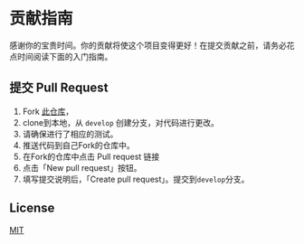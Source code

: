 # 贡献指南
感谢你的宝贵时间。你的贡献将使这个项目变得更好！在提交贡献之前，请务必花点时间阅读下面的入门指南。

## 提交 Pull Request
1. Fork [此仓库](https://github.com/Boris-code/feapder.git)，
2. clone到本地，从 `develop` 创建分支，对代码进行更改。
3. 请确保进行了相应的测试。
4. 推送代码到自己Fork的仓库中。
5. 在Fork的仓库中点击 Pull request 链接
6. 点击「New pull request」按钮。
7. 填写提交说明后，「Create pull request」。提交到`develop`分支。

## License

[MIT](./LICENSE)
